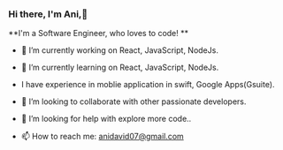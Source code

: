 ### Hi there, I'm Ani,👋


**I'm a Software Engineer, who loves to code! ** 


- 🔭 I’m currently working on React, JavaScript, NodeJs.
- 🌱 I’m currently learning on React, JavaScript, NodeJs.
- I have experience in moblie application in swift, Google Apps(Gsuite).
- 👯 I’m looking to collaborate with other passionate developers.
- 🤔 I’m looking for help with explore more code..

- 📫 How to reach me: anidavid07@gmail.com


